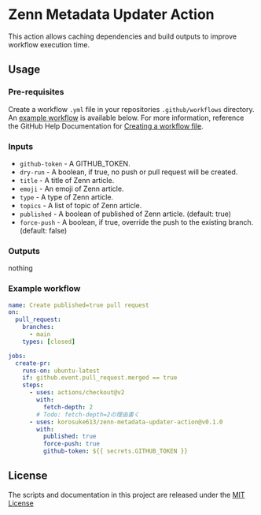 # Zenn Metadata Updater Action

This action allows caching dependencies and build outputs to improve workflow execution time.

## Usage

### Pre-requisites
Create a workflow `.yml` file in your repositories `.github/workflows` directory. An [example workflow](#example-workflow) is available below. For more information, reference the GitHub Help Documentation for [Creating a workflow file](https://help.github.com/en/articles/configuring-a-workflow#creating-a-workflow-file).

### Inputs

* `github-token` - A GITHUB_TOKEN.
* `dry-run` - A boolean, if true, no push or pull request will be created.
* `title` - A title of Zenn article.
* `emoji` - An emoji of Zenn article.
* `type` - A type of Zenn article.
* `topics` - A list of topic of Zenn article.
* `published` - A boolean of published of Zenn article. (default: true)
* `force-push` - A boolean, if true, override the push to the existing branch. (default: false)


### Outputs
nothing


### Example workflow

```yaml
name: Create published=true pull request
on:
  pull_request:
    branches:
      - main
    types: [closed]

jobs:
  create-pr:
    runs-on: ubuntu-latest
    if: github.event.pull_request.merged == true
    steps:
      - uses: actions/checkout@v2
        with:
          fetch-depth: 2
        # Todo: fetch-depth=2の理由書く
      - uses: korosuke613/zenn-metadata-updater-action@v0.1.0
        with:
          published: true
          force-push: true
          github-token: ${{ secrets.GITHUB_TOKEN }}
```

## License
The scripts and documentation in this project are released under the [MIT License](LICENSE)